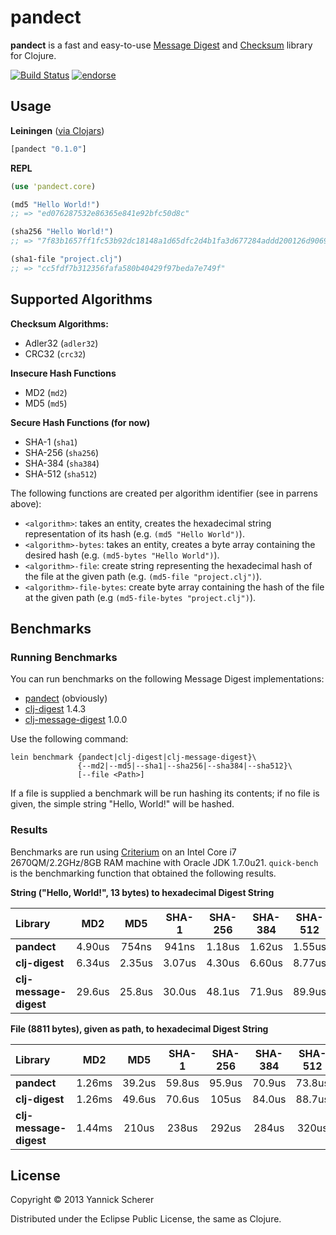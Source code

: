 # pandect

__pandect__ is a fast and easy-to-use [Message Digest](http://en.wikipedia.org/wiki/Message_digest) and 
[Checksum](http://en.wikipedia.org/wiki/Checksum) library for Clojure.

[![Build Status](https://travis-ci.org/xsc/panoptic.png)](https://travis-ci.org/xsc/pandect)
[![endorse](https://api.coderwall.com/xsc/endorsecount.png)](https://coderwall.com/xsc)

## Usage

__Leiningen__ ([via Clojars](https://clojars.org/pandect))

```clojure
[pandect "0.1.0"]
```

__REPL__

```clojure
(use 'pandect.core)

(md5 "Hello World!")
;; => "ed076287532e86365e841e92bfc50d8c"

(sha256 "Hello World!")
;; => "7f83b1657ff1fc53b92dc18148a1d65dfc2d4b1fa3d677284addd200126d9069"

(sha1-file "project.clj")
;; => "cc5fdf7b312356fafa580b40429f97beda7e749f"
```

## Supported Algorithms

__Checksum Algorithms:__

- Adler32 (`adler32`)
- CRC32 (`crc32`)

__Insecure Hash Functions__

- MD2 (`md2`)
- MD5 (`md5`)

__Secure Hash Functions (for now)__

- SHA-1 (`sha1`) 
- SHA-256 (`sha256`)
- SHA-384 (`sha384`)
- SHA-512 (`sha512`)

The following functions are created per algorithm identifier (see in parrens above):

- `<algorithm>`: takes an entity, creates the hexadecimal string representation of its hash
  (e.g. `(md5 "Hello World")`).
- `<algorithm>-bytes`: takes an entity, creates a byte array containing the desired hash 
  (e.g. `(md5-bytes "Hello World")`).
- `<algorithm>-file`: create string representing the hexadecimal hash of the file at 
  the given path (e.g. `(md5-file "project.clj")`).
- `<algorithm>-file-bytes`: create byte array containing the hash of the file at the
  given path (e.g `(md5-file-bytes "project.clj")`).

## Benchmarks

### Running Benchmarks

You can run benchmarks on the following Message Digest implementations:

- [pandect](https://github.com/xsc/pandect) (obviously)
- [clj-digest](https://github.com/tebeka/clj-digest) 1.4.3
- [clj-message-digest](https://github.com/ray1729/clj-message-digest) 1.0.0

Use the following command:

```
lein benchmark {pandect|clj-digest|clj-message-digest}\
               {--md2|--md5|--sha1|--sha256|--sha384|--sha512}\
               [--file <Path>]
```

If a file is supplied a benchmark will be run hashing its contents; if no file
is given, the simple string "Hello, World!" will be hashed.

### Results

Benchmarks are run using [Criterium](https://github.com/hugoduncan/criterium) on an Intel 
Core i7 2670QM/2.2GHz/8GB RAM machine with Oracle JDK 1.7.0u21. `quick-bench` is the benchmarking function that
obtained the following results.

__String ("Hello, World!", 13 bytes) to hexadecimal Digest String__

Library                |   MD2   |   MD5   |  SHA-1  | SHA-256 | SHA-384 | SHA-512
:----------------------|:-------:|:-------:|:-------:|:-------:|:-------:|:-------:
__pandect__            | 4.90us  |  754ns  |  941ns  | 1.18us  | 1.62us  | 1.55us
__clj-digest__         | 6.34us  | 2.35us  | 3.07us  | 4.30us  | 6.60us  | 8.77us
__clj-message-digest__ | 29.6us  | 25.8us  | 30.0us  | 48.1us  | 71.9us  | 89.9us

__File (8811 bytes), given as path, to hexadecimal Digest String__

Library                |   MD2   |   MD5   |  SHA-1  | SHA-256 | SHA-384 | SHA-512
:----------------------|:-------:|:-------:|:-------:|:-------:|:-------:|:-------:
__pandect__            | 1.26ms  | 39.2us  | 59.8us  | 95.9us  | 70.9us  | 73.8us
__clj-digest__         | 1.26ms  | 49.6us  | 70.6us  |  105us  | 84.0us  | 88.7us
__clj-message-digest__ | 1.44ms  |  210us  |  238us  |  292us  |  284us  |  320us

## License

Copyright &copy; 2013 Yannick Scherer

Distributed under the Eclipse Public License, the same as Clojure.
